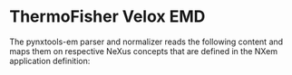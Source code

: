 # ThermoFisher Velox EMD

The pynxtools-em parser and normalizer reads the following content and maps them on respective NeXus concepts that are defined in the NXem application definition:

<!--| Velox | NeXus/HDF5 |
| --------------- | --------------  |
| Reconstructed positions (x, y, z) | :heavy_check_mark: |
| Mass-to-charge-state-ratio values (m/q) | :heavy_check_mark: |-->

